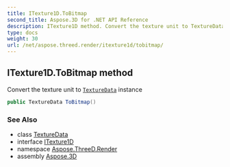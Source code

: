 ```yaml
---
title: ITexture1D.ToBitmap
second_title: Aspose.3D for .NET API Reference
description: ITexture1D method. Convert the texture unit to TextureData instance
type: docs
weight: 30
url: /net/aspose.threed.render/itexture1d/tobitmap/
---
```

## ITexture1D.ToBitmap method

Convert the texture unit to [`TextureData`](../../texturedata/) instance

```csharp
public TextureData ToBitmap()
```

### See Also

* class [TextureData](../../texturedata/)
* interface [ITexture1D](../)
* namespace [Aspose.ThreeD.Render](../../../aspose.threed.render/)
* assembly [Aspose.3D](../../../)


